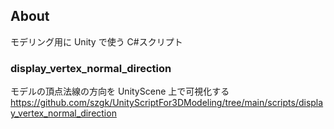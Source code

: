 ## About

モデリング用に Unity で使う C#スクリプト

### display_vertex_normal_direction

モデルの頂点法線の方向を UnityScene 上で可視化する
https://github.com/szgk/UnityScriptFor3DModeling/tree/main/scripts/display_vertex_normal_direction
